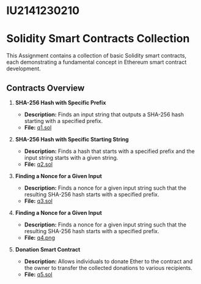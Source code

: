 # IU2141230210
# Solidity Smart Contracts Collection

This Assignment contains a collection of basic Solidity smart contracts, each demonstrating a fundamental concept in Ethereum smart contract development.

## Contracts Overview

1. **SHA-256 Hash with Specific Prefix**
   - **Description:** Finds an input string that outputs a SHA-256 hash starting with a specified prefix.
   - **File:** [q1.sol](q1.sol)

2. **SHA-256 Hash with Specific Starting String**
   - **Description:** Finds a hash that starts with a specified prefix and the input string starts with a given string.
   - **File:** [q2.sol](q2.sol)

3. **Finding a Nonce for a Given Input**
   - **Description:** Finds a nonce for a given input string such that the resulting SHA-256 hash starts with a specified prefix.
   - **File:** [q3.sol](q3.sol)
  
4. **Finding a Nonce for a Given Input**
   - **Description:** Finds a nonce for a given input string such that the resulting SHA-256 hash starts with a specified prefix.
   - **File:** [q4.png](q4.png)

5. **Donation Smart Contract**
   - **Description:** Allows individuals to donate Ether to the contract and the owner to transfer the collected donations to various recipients.
   - **File:** [q5.sol](q5.sol)

